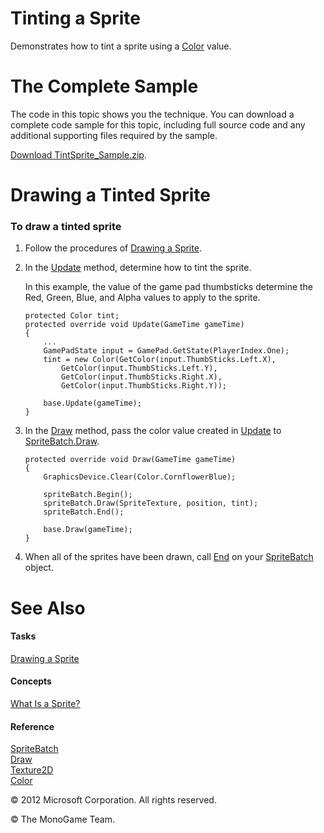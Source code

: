 

# Tinting a Sprite

Demonstrates how to tint a sprite using a [Color](T_MXF_Color.md) value.

# The Complete Sample

The code in this topic shows you the technique. You can download a complete code sample for this topic, including full source code and any additional supporting files required by the sample.

[Download TintSprite_Sample.zip](http://go.microsoft.com/fwlink/?LinkId=258737).

# Drawing a Tinted Sprite

### To draw a tinted sprite

1.  Follow the procedures of [Drawing a Sprite](2DGraphicsHowTo_Draw_Sprite.md).
2.  In the [Update](M_Microsoft_Xna_Framework_Game_Update.md) method, determine how to tint the sprite.
    
    In this example, the value of the game pad thumbsticks determine the Red, Green, Blue, and Alpha values to apply to the sprite.
    
    ```
    protected Color tint;
    protected override void Update(GameTime gameTime)
    {
        ...
        GamePadState input = GamePad.GetState(PlayerIndex.One);
        tint = new Color(GetColor(input.ThumbSticks.Left.X),
            GetColor(input.ThumbSticks.Left.Y),
            GetColor(input.ThumbSticks.Right.X),
            GetColor(input.ThumbSticks.Right.Y));
    
        base.Update(gameTime);
    }
    ```
    
3.  In the [Draw](M_Microsoft_Xna_Framework_Game_Draw.md) method, pass the color value created in [Update](M_Microsoft_Xna_Framework_Game_Update.md) to [SpriteBatch.Draw](O_M_Microsoft_Xna_Framework_Graphics_SpriteBatch_Draw.md).
    
    ```
    protected override void Draw(GameTime gameTime)
    {
        GraphicsDevice.Clear(Color.CornflowerBlue);
    
        spriteBatch.Begin();
        spriteBatch.Draw(SpriteTexture, position, tint);
        spriteBatch.End();
    
        base.Draw(gameTime);
    }
    ```
    
4.  When all of the sprites have been drawn, call [End](M_Microsoft_Xna_Framework_Graphics_SpriteBatch_End.md) on your [SpriteBatch](T_Microsoft_Xna_Framework_Graphics_SpriteBatch.md) object.
    

# See Also

#### Tasks

[Drawing a Sprite](2DGraphicsHowTo_Draw_Sprite.md)  

#### Concepts

[What Is a Sprite?](Sprite_Overview.md)  

#### Reference

[SpriteBatch](T_Microsoft_Xna_Framework_Graphics_SpriteBatch.md)  
[Draw](O_M_Microsoft_Xna_Framework_Graphics_SpriteBatch_Draw.md)  
[Texture2D](T_Microsoft_Xna_Framework_Graphics_Texture2D.md)  
[Color](T_MXF_Color.md)  

© 2012 Microsoft Corporation. All rights reserved.  

© The MonoGame Team.
